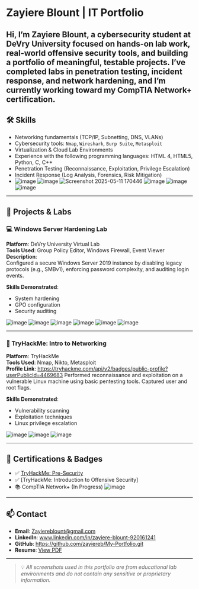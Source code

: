 # Zayiere Blount | IT Portfolio

Hi, I’m Zayiere Blount, a cybersecurity student at DeVry University focused on hands-on lab work, real-world offensive security tools, and building a portfolio of meaningful, testable projects. I’ve completed labs in penetration testing, incident response, and network hardening, and I’m currently working toward my CompTIA Network+ certification.
---

## 🛠️ Skills

- Networking fundamentals (TCP/IP, Subnetting, DNS, VLANs)
- Cybersecurity tools: `Nmap`, `Wireshark`, `Burp Suite`, `Metasploit`
- Virtualization & Cloud Lab Environments
- Experience with the following programming languages: HTML 4, HTML5, Python, C, C++
- Penetration Testing (Reconnaissance, Exploitation, Privilege Escalation)
- Incident Response (Log Analysis, Forensics, Risk Mitigation)
- ![image](https://github.com/user-attachments/assets/54bbc695-c43b-47f5-8dee-fe3ea93e4d4c)
![image](https://github.com/user-attachments/assets/9e1b4b90-638e-42e9-a6f3-7e48fa31d272)
![Screenshot 2025-05-11 170446](https://github.com/user-attachments/assets/785515d2-a815-4f73-ac05-e03fbec04365)
![image](https://github.com/user-attachments/assets/dc459ac1-f7e1-4eb7-b506-bf19e5e1b01a)
![image](https://github.com/user-attachments/assets/e680127b-6f9f-4e05-b108-20cbefb5ba39)
![image](https://github.com/user-attachments/assets/a9784c15-468d-4fa6-b2be-38b5861a946a)

 
---

## 🔐 Projects & Labs

### 💻 Windows Server Hardening Lab 
**Platform**: DeVry University Virtual Lab  
**Tools Used**: Group Policy Editor, Windows Firewall, Event Viewer  
**Description**:  
Configured a secure Windows Server 2019 instance by disabling legacy protocols (e.g., SMBv1), enforcing password complexity, and auditing login events.  

**Skills Demonstrated**:
- System hardening
- GPO configuration
- Security auditing


![image](https://github.com/user-attachments/assets/b16e870e-1786-46b6-9d49-7f5794e20672)
![image](https://github.com/user-attachments/assets/acb3d34c-0ef3-4dea-ada0-0aa08e3063ba)
![image](https://github.com/user-attachments/assets/53fd33b0-f3bc-40e8-a499-ada447da24d7)
![image](https://github.com/user-attachments/assets/0e501b37-f097-49f1-930f-3e81179b2de3)
![image](https://github.com/user-attachments/assets/fd42c308-e82f-4cf2-9eba-1b2857c557e1)
![image](https://github.com/user-attachments/assets/0d60192b-beac-4544-a091-ac50971084f7)

---

### 🧪 TryHackMe: Intro to Networking

**Platform**: TryHackMe  
**Tools Used**: Nmap, Nikto, Metasploit  
**Profile Link**: https://tryhackme.com/api/v2/badges/public-profile?userPublicId=4469683
Performed reconnaissance and exploitation on a vulnerable Linux machine using basic pentesting tools. Captured user and root flags.

**Skills Demonstrated**:
- Vulnerability scanning
- Exploitation techniques
- Linux privilege escalation


![image](https://github.com/user-attachments/assets/1700f7ab-acd7-4b3a-ab1d-f1f708e455f7)
![image](https://github.com/user-attachments/assets/9e9a0c72-9acd-433d-8b6e-b02c07cdd868)
![image](https://github.com/user-attachments/assets/774e503d-693c-43d2-a332-96ef96f25dc0)


---

## 🏅 Certifications & Badges

- ✅ [TryHackMe: Pre-Security]( https://tryhackme.com/api/v2/badges/public-profile?userPublicId=4469683)
- ✅ [TryHackMe: Introduction to Offensive Security]
- 📚 CompTIA Network+ (In Progress)
![image](https://github.com/user-attachments/assets/ff65f31c-0f0f-4f01-b75e-83fc928f451f)


---

## 📫 Contact

- **Email**: Zayiereblount@gmail.com  
- **LinkedIn**: www.linkedin.com/in/zayiere-blount-920161241  
- **GitHub**: https://github.com/zayiereb/My-Portfolio.git
- **Resume**: [View PDF](#)

---

> 💡 *All screenshots used in this portfolio are from educational lab environments and do not contain any sensitive or proprietary information.*
